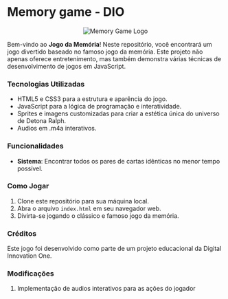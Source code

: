# Memory game - DIO

<p align = "center">
  <img src="" alt="Memory Game Logo">
</p>

Bem-vindo ao **Jogo da Memória**! Neste repositório, você encontrará um jogo divertido baseado no famoso jogo da memória. Este projeto não apenas oferece entretenimento, mas também demonstra várias técnicas de desenvolvimento de jogos em JavaScript.

### Tecnologias Utilizadas

- HTML5 e CSS3 para a estrutura e aparência do jogo.
- JavaScript para a lógica de programação e interatividade.
- Sprites e imagens customizadas para criar a estética única do universo de Detona Ralph.
- Audios em .m4a interativos.

### Funcionalidades

- **Sistema**: Encontrar todos os pares de cartas idênticas no menor tempo possível.

### Como Jogar

1. Clone este repositório para sua máquina local.
2. Abra o arquivo `index.html` em seu navegador web.
3. Divirta-se jogando o clássico e famoso jogo da memória.

### Créditos

Este jogo foi desenvolvido como parte de um projeto educacional da Digital Innovation One.

### Modificações

1. Implementação de audios interativos para as ações do jogador

